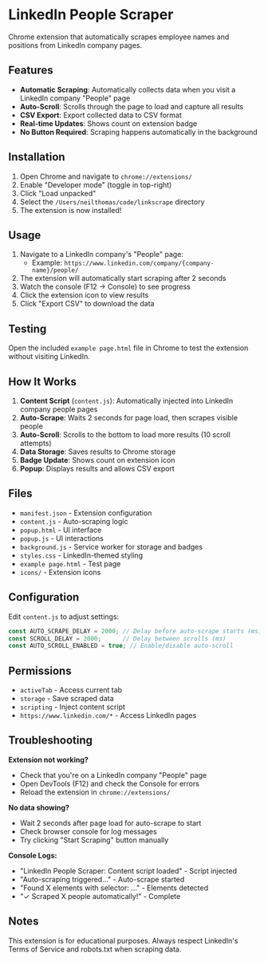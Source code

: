 # LinkedIn People Scraper

Chrome extension that automatically scrapes employee names and positions from LinkedIn company pages.

## Features

- **Automatic Scraping**: Automatically collects data when you visit a LinkedIn company "People" page
- **Auto-Scroll**: Scrolls through the page to load and capture all results
- **CSV Export**: Export collected data to CSV format
- **Real-time Updates**: Shows count on extension badge
- **No Button Required**: Scraping happens automatically in the background

## Installation

1. Open Chrome and navigate to `chrome://extensions/`
2. Enable "Developer mode" (toggle in top-right)
3. Click "Load unpacked"
4. Select the `/Users/neilthomas/code/linkscrape` directory
5. The extension is now installed!

## Usage

1. Navigate to a LinkedIn company's "People" page:
   - Example: `https://www.linkedin.com/company/{company-name}/people/`
2. The extension will automatically start scraping after 2 seconds
3. Watch the console (F12 → Console) to see progress
4. Click the extension icon to view results
5. Click "Export CSV" to download the data

## Testing

Open the included `example page.html` file in Chrome to test the extension without visiting LinkedIn.

## How It Works

1. **Content Script** (`content.js`): Automatically injected into LinkedIn company people pages
2. **Auto-Scrape**: Waits 2 seconds for page load, then scrapes visible people
3. **Auto-Scroll**: Scrolls to the bottom to load more results (10 scroll attempts)
4. **Data Storage**: Saves results to Chrome storage
5. **Badge Update**: Shows count on extension icon
6. **Popup**: Displays results and allows CSV export

## Files

- `manifest.json` - Extension configuration
- `content.js` - Auto-scraping logic
- `popup.html` - UI interface
- `popup.js` - UI interactions
- `background.js` - Service worker for storage and badges
- `styles.css` - LinkedIn-themed styling
- `example page.html` - Test page
- `icons/` - Extension icons

## Configuration

Edit `content.js` to adjust settings:

```javascript
const AUTO_SCRAPE_DELAY = 2000; // Delay before auto-scrape starts (ms)
const SCROLL_DELAY = 2000;      // Delay between scrolls (ms)
const AUTO_SCROLL_ENABLED = true; // Enable/disable auto-scroll
```

## Permissions

- `activeTab` - Access current tab
- `storage` - Save scraped data
- `scripting` - Inject content script
- `https://www.linkedin.com/*` - Access LinkedIn pages

## Troubleshooting

**Extension not working?**
- Check that you're on a LinkedIn company "People" page
- Open DevTools (F12) and check the Console for errors
- Reload the extension in `chrome://extensions/`

**No data showing?**
- Wait 2 seconds after page load for auto-scrape to start
- Check browser console for log messages
- Try clicking "Start Scraping" button manually

**Console Logs:**
- "LinkedIn People Scraper: Content script loaded" - Script injected
- "Auto-scraping triggered..." - Auto-scrape started
- "Found X elements with selector: ..." - Elements detected
- "✓ Scraped X people automatically!" - Complete

## Notes

This extension is for educational purposes. Always respect LinkedIn's Terms of Service and robots.txt when scraping data.

